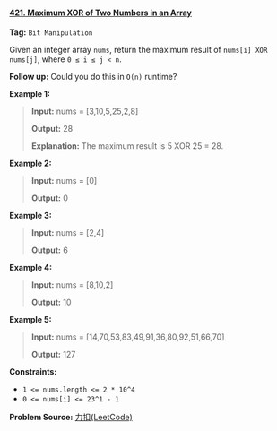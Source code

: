 #### [421. Maximum XOR of Two Numbers in an Array](https://leetcode-cn.com/problems/maximum-xor-of-two-numbers-in-an-array/)

**Tag:**  `Bit Manipulation`



Given an integer array `nums`, return the maximum result of `nums[i] XOR nums[j]`, where `0 ≤ i ≤ j < n`.

**Follow up:** Could you do this in `O(n)` runtime?

 

**Example 1:**

> **Input:** nums = [3,10,5,25,2,8]
>
> **Output:** 28
>
> **Explanation:** The maximum result is 5 XOR 25 = 28.

**Example 2:**

> **Input:** nums = [0]
>
> **Output:** 0

**Example 3:**

> **Input:** nums = [2,4]
>
> **Output:** 6

**Example 4:**

> **Input:** nums = [8,10,2]
>
> **Output:** 10

**Example 5:**

> **Input:** nums = [14,70,53,83,49,91,36,80,92,51,66,70]
>
> **Output:** 127

**Constraints:**

- `1 <= nums.length <= 2 * 10^4`
- `0 <= nums[i] <= 23^1 - 1`



**Problem Source:** [力扣(LeetCode)](https://leetcode-cn.com/)